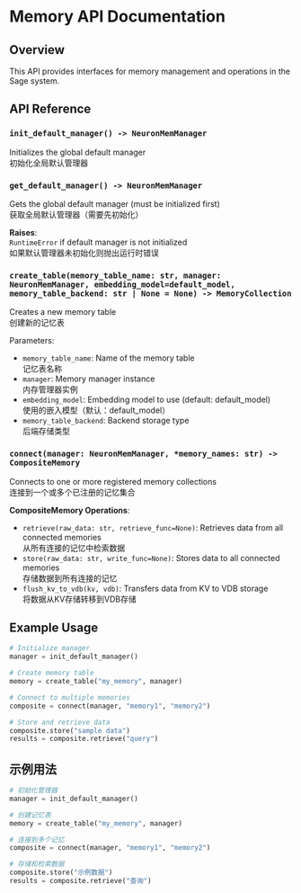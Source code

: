 # Memory API Documentation

## Overview
This API provides interfaces for memory management and operations in the Sage system.

## API Reference

### `init_default_manager() -> NeuronMemManager`
Initializes the global default manager  
初始化全局默认管理器

### `get_default_manager() -> NeuronMemManager`
Gets the global default manager (must be initialized first)  
获取全局默认管理器（需要先初始化）

**Raises**:  
`RuntimeError` if default manager is not initialized  
如果默认管理器未初始化则抛出运行时错误

### `create_table(memory_table_name: str, manager: NeuronMemManager, embedding_model=default_model, memory_table_backend: str | None = None) -> MemoryCollection`
Creates a new memory table  
创建新的记忆表

Parameters:  
- `memory_table_name`: Name of the memory table  
  记忆表名称
- `manager`: Memory manager instance  
  内存管理器实例
- `embedding_model`: Embedding model to use (default: default_model)  
  使用的嵌入模型（默认：default_model）
- `memory_table_backend`: Backend storage type  
  后端存储类型

### `connect(manager: NeuronMemManager, *memory_names: str) -> CompositeMemory`
Connects to one or more registered memory collections  
连接到一个或多个已注册的记忆集合

**CompositeMemory Operations**:  
- `retrieve(raw_data: str, retrieve_func=None)`: Retrieves data from all connected memories  
  从所有连接的记忆中检索数据
- `store(raw_data: str, write_func=None)`: Stores data to all connected memories  
  存储数据到所有连接的记忆
- `flush_kv_to_vdb(kv, vdb)`: Transfers data from KV to VDB storage  
  将数据从KV存储转移到VDB存储

## Example Usage
```python
# Initialize manager
manager = init_default_manager()

# Create memory table
memory = create_table("my_memory", manager)

# Connect to multiple memories
composite = connect(manager, "memory1", "memory2")

# Store and retrieve data
composite.store("sample data")
results = composite.retrieve("query")
```

## 示例用法
```python
# 初始化管理器
manager = init_default_manager()

# 创建记忆表
memory = create_table("my_memory", manager)

# 连接到多个记忆
composite = connect(manager, "memory1", "memory2")

# 存储和检索数据
composite.store("示例数据")
results = composite.retrieve("查询")